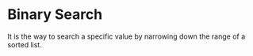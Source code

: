 # Binary Search

It is the way to search a specific value by narrowing down the range of a sorted list.





